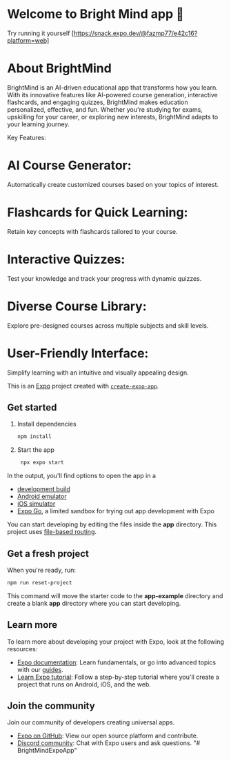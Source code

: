 # Welcome to Bright Mind app 👋
Try running it yourself [https://snack.expo.dev/@fazmp77/e42c16?platform=web]

# About BrightMind
BrightMind is an AI-driven educational app that transforms how you learn. With its innovative features like AI-powered course generation, interactive flashcards, and engaging quizzes, BrightMind makes education personalized, effective, and fun. Whether you're studying for exams, upskilling for your career, or exploring new interests, BrightMind adapts to your learning journey.

Key Features:
# AI Course Generator: 
Automatically create customized courses based on your topics of interest.

# Flashcards for Quick Learning:
Retain key concepts with flashcards tailored to your course.

# Interactive Quizzes:
Test your knowledge and track your progress with dynamic quizzes.

# Diverse Course Library:
Explore pre-designed courses across multiple subjects and skill levels.

# User-Friendly Interface: 
Simplify learning with an intuitive and visually appealing design.

This is an [Expo](https://expo.dev) project created with [`create-expo-app`](https://www.npmjs.com/package/create-expo-app).

## Get started

1. Install dependencies

   ```bash
   npm install
   ```

2. Start the app

   ```bash
    npx expo start
   ```

In the output, you'll find options to open the app in a

- [development build](https://docs.expo.dev/develop/development-builds/introduction/)
- [Android emulator](https://docs.expo.dev/workflow/android-studio-emulator/)
- [iOS simulator](https://docs.expo.dev/workflow/ios-simulator/)
- [Expo Go](https://expo.dev/go), a limited sandbox for trying out app development with Expo

You can start developing by editing the files inside the **app** directory. This project uses [file-based routing](https://docs.expo.dev/router/introduction).

## Get a fresh project

When you're ready, run:

```bash
npm run reset-project
```

This command will move the starter code to the **app-example** directory and create a blank **app** directory where you can start developing.

## Learn more

To learn more about developing your project with Expo, look at the following resources:

- [Expo documentation](https://docs.expo.dev/): Learn fundamentals, or go into advanced topics with our [guides](https://docs.expo.dev/guides).
- [Learn Expo tutorial](https://docs.expo.dev/tutorial/introduction/): Follow a step-by-step tutorial where you'll create a project that runs on Android, iOS, and the web.

## Join the community

Join our community of developers creating universal apps.

- [Expo on GitHub](https://github.com/expo/expo): View our open source platform and contribute.
- [Discord community](https://chat.expo.dev): Chat with Expo users and ask questions.
"# BrightMindExpoApp" 
